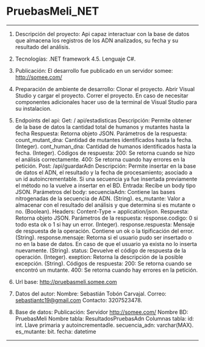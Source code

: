 # PruebasMeli_NET
----------------------------------------------------
1.	Descripción del proyecto: Api capaz interactuar con la base de datos que almacena los registros de los ADN analizados, su fecha y su resultado del análisis.

2.	Tecnologías: 
	.NET framework 4.5.
	Lenguaje C#.

3.	Publicación: El desarrollo fue publicado en un servidor somee: http://somee.com/

4.	Preparación de ambiente de desarrollo:
	Clonar el proyecto.
	Abrir Visual Studio y cargar el proyecto.
	Correr el proyecto.
	En caso de necesitar componentes adicionales hacer uso de la terminal de Visual Studio para su instalacion.

5.	Endpoints del api:
	Get: / api/estadisticas
		Descripción: Permite obtener de la base de datos la cantidad total de humanos y mutantes hasta la fecha Respuesta: Retorna objeto JSON.
		Parámetros de la respuesta: 
			count_mutant_dna: Cantidad de mutantes identificados hasta la fecha. (Integer).
			cont_human_dna: Cantidad de humanos identificados hasta la fecha. (Integer).
		Códigos de respuesta:
			200: Se retorna cuando se hizo el análisis correctamente.
			400: Se retorna cuando hay errores en la petición. 
	Post: /api/guardarAdn
		Descripción: Permite insertar en la base de datos el ADN, el resultado y la fecha de procesamiento; asociado a un id autoincrementable. Si una secuencia ya fue insertada previamente el método no la vuelve a insertar en el BD.
		Entrada: Recibe un body tipo JSON.
		Parámetros del body:
			secuenciaAdn: Contiene las bases nitrogenadas de la secuencia de ADN. (String).
			es_mutante: Valor a almacenar con el resultado del análisis y que determina si es mutante o no. (Boolean).
		Headers: Content-Type = application/json.
		Respuesta: Retorna objeto JSON.
		Parámetros de la respuesta: 
			response.codigo: 0 si todo esta ok o 1 si hay un error. (Integer).
			response.respuesta: Mensaje de respuesta de la operación. Contiene un ok o la tipificación del error. (String).
			response.mensaje: Retorna si el usuario pudo ser insertado o no en la base de datos. En caso de que el usuario ya exista no lo inserta nuevamente. (String).
			status: Devuelve el código de respuesta de la operación. (Integer).
			exeption: Retorna la descripción de la posible excepción. (String).
		Códigos de respuesta:
			200: Se retorna cuando se encontró un mutante.
			400: Se retorna cuando hay errores en la petición. 

6.	Url base: http://pruebasmeli.somee.com

7.	Datos del autor:
	Nombre: Sebastián Tobón Carvajal.
	Correo: sebastiantc19@gmail.com
	Contacto: 3207523478.

8. Base de datos:
	Publicación: Servidor http://somee.com/
	Nombre BD: PruebasMeli
	Nombre tabla: ResultadosPruebasAdn
	Columnas tabla: 
		id: int. Llave primaria y autoincrementadle.
		secuencia_adn: varchar(MAX).
		es_mutante: bit.
		fecha: datetime
----------------------------------------------------
